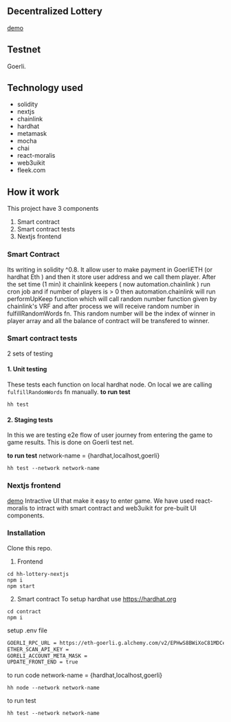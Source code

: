 ## Decentralized Lottery
[demo](https://tiny-dew-2052.on.fleek.co/)

## Testnet
Goerli.

## Technology used
- solidity
- nextjs
- chainlink
- hardhat
- metamask
- mocha
- chai
- react-moralis
- web3uikit
- fleek.com

## How it work
This project have 3 components 
1. Smart contract
2. Smart contract tests
3. Nextjs frontend

### Smart Contract
Its writing in solidity ^0.8. It allow user to make payment in GoerliETH (or hardhat Eth ) and then it store user address and we call them player. After the set time (1 min) it chainlink keepers ( now automation.chainlink ) run cron job and if number of players is > 0 then automation.chainlink will run performUpKeep function which will call random number function given by chainlink's VRF and after process we will receive random number in fulfillRandomWords fn. This random number will be the index of winner in player array and all the balance of contract will be transfered to winner.

### Smart contract tests
2 sets of testing
#### 1. Unit testing
These tests each function on local hardhat node. On local we are calling `fulfillRandomWords` fn manually.
**to run test** 
```
hh test
```

#### 2. Staging tests
In this we are testing e2e flow of user journey from entering the game to game results. This is done on Goerli test net.

**to run test** 
network-name = {hardhat,localhost,goerli}

```
hh test --network network-name
```

### Nextjs frontend
[demo](https://tiny-dew-2052.on.fleek.co/)
Intractive UI that make it easy to enter game. We have used react-moralis to intract with smart contract and web3uikit for pre-built UI components.

### Installation
Clone this repo.
1. Frontend
```
cd hh-lottery-nextjs
npm i 
npm start
```
2. Smart contract
To setup hardhat use https://hardhat.org

```
cd contract
npm i
```
setup .env file 
```bash
GOERLI_RPC_URL = https://eth-goerli.g.alchemy.com/v2/EPHwS8BWiXoC81MDCegyC0Nv-SFkZMed
ETHER_SCAN_API_KEY =
GORELI_ACCOUNT_META_MASK =
UPDATE_FRONT_END = true
```
to run code
network-name = {hardhat,localhost,goerli}
```
hh node --network network-name
```
to run test 
```
hh test --network network-name
```